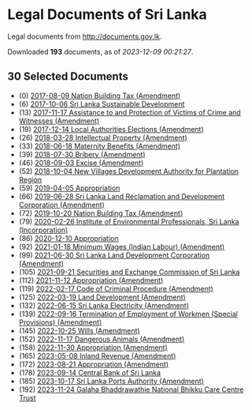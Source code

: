 # Legal Documents of Sri Lanka

Legal documents from http://documents.gov.lk.

Downloaded **193** documents, as of *2023-12-09 00:21:27*.

## 30 Selected Documents

* (0) [2017-08-09 Nation Building Tax (Amendment)](data/doc/2017-08-09-nation-building-tax-amendment/doc.pdf)
* (6) [2017-10-06 Sri Lanka Sustainable Development ](data/doc/2017-10-06-sri-lanka-sustainable-development/doc.pdf)
* (13) [2017-11-17 Assistance to and Protection of Victims of Crime and Witnesses (Amendment)](data/doc/2017-11-17-assistance-to-and-protection-of-victims-of-crime-and-witnesses-amendment/doc.pdf)
* (19) [2017-12-14 Local Authorities Elections (Amendment)](data/doc/2017-12-14-local-authorities-elections-amendment/doc.pdf)
* (26) [2018-03-28 Intellectual Property (Amendment)](data/doc/2018-03-28-intellectual-property-amendment/doc.pdf)
* (33) [2018-06-18 Maternity Benefits (Amendment) ](data/doc/2018-06-18-maternity-benefits-amendment/doc.pdf)
* (39) [2018-07-30 Bribery (Amendment)](data/doc/2018-07-30-bribery-amendment/doc.pdf)
* (46) [2018-09-03 Excise (Amendment)](data/doc/2018-09-03-excise-amendment/doc.pdf)
* (52) [2018-10-04 New Villages Development Authority for Plantation Region](data/doc/2018-10-04-new-villages-development-authority-for-plantation-region/doc.pdf)
* (59) [2019-04-05 Appropriation ](data/doc/2019-04-05-appropriation/doc.pdf)
* (66) [2019-06-28 Sri Lanka Land Reclamation and Development Corporation (Amendment)](data/doc/2019-06-28-sri-lanka-land-reclamation-and-development-corporation-amendment/doc.pdf)
* (72) [2019-10-20 Nation Building Tax (Amendment)](data/doc/2019-10-20-nation-building-tax-amendment/doc.pdf)
* (79) [2020-02-26 Institute of Environmental Professionals, Sri Lanka (Incorporation) ](data/doc/2020-02-26-institute-of-environmental-professionals-sri-lanka-incorporation/doc.pdf)
* (86) [2020-12-10 Appropriation](data/doc/2020-12-10-appropriation/doc.pdf)
* (92) [2021-01-18 Minimum Wages (Indian Labour) (Amendment)](data/doc/2021-01-18-minimum-wages-indian-labour-amendment/doc.pdf)
* (99) [2021-06-30 Sri Lanka Land Development Corporation (Amendment)](data/doc/2021-06-30-sri-lanka-land-development-corporation-amendment/doc.pdf)
* (105) [2021-09-21 Securities and Exchange Commission of Sri Lanka](data/doc/2021-09-21-securities-and-exchange-commission-of-sri-lanka/doc.pdf)
* (112) [2021-11-12 Appropriation (Amendment)](data/doc/2021-11-12-appropriation-amendment/doc.pdf)
* (119) [2022-02-17 Code of Criminal Procedure (Amendment)](data/doc/2022-02-17-code-of-criminal-procedure-amendment/doc.pdf)
* (125) [2022-03-19 Land Development (Amendment)](data/doc/2022-03-19-land-development-amendment/doc.pdf)
* (132) [2022-06-15 Sri Lanka Electricity (Amendment)](data/doc/2022-06-15-sri-lanka-electricity-amendment/doc.pdf)
* (139) [2022-09-16 Termination of Employment of Workmen (Special Provisions) (Amendment)](data/doc/2022-09-16-termination-of-employment-of-workmen-special-provisions-amendment/doc.pdf)
* (145) [2022-10-25 Wills (Amendment)](data/doc/2022-10-25-wills-amendment/doc.pdf)
* (152) [2022-11-17 Dangerous Animals (Amendment)](data/doc/2022-11-17-dangerous-animals-amendment/doc.pdf)
* (158) [2022-11-30 Appropriation (Amendment)](data/doc/2022-11-30-appropriation-amendment/doc.pdf)
* (165) [2023-05-08 Inland Revenue (Amendment)](data/doc/2023-05-08-inland-revenue-amendment/doc.pdf)
* (172) [2023-08-21 Appropriation (Amendment)](data/doc/2023-08-21-appropriation-amendment/doc.pdf)
* (178) [2023-09-14 Central Bank of Sri Lanka](data/doc/2023-09-14-central-bank-of-sri-lanka/doc.pdf)
* (185) [2023-10-17 Sri Lanka Ports Authority (Amendment)](data/doc/2023-10-17-sri-lanka-ports-authority-amendment/doc.pdf)
* (192) [2023-11-24 Galaha Bhaddrawathie National Bhikku Care Centre Trust ](data/doc/2023-11-24-galaha-bhaddrawathie-national-bhikku-care-centre-trust/doc.pdf)

